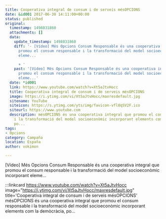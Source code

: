 ```yaml
---
title: Cooperativa integral de consum i de serveis mésOPCIONS
date: &id001 2017-06-30 14:11:00+00:00
status: published
original:
  timestamp: 1498831860
  attachments: []
  data:
    update_timestamp: 1498831860
    diff: '- [Vídeo] Més Opcions Consum Responsable és una cooperativa integral que
      promou el consum responsable i la transformació del model socioeconòmic incorporant
      eleme...

      + '
    past: '[Vídeo] Més Opcions Consum Responsable és una cooperativa integral que
      promou el consum responsable i la transformació del model socioeconòmic incorporant
      eleme...'
  date: *id001
  link: https://www.youtube.com/watch?v=Xt5aJtvHocc
  title: Cooperativa integral de consum i de serveis mésOPCIONS
  image: https://i.ytimg.com/vi/Xt5aJtvHocc/maxresdefault.jpg
  sitename: YouTube
  siteicon: https://s.ytimg.com/yts/img/favicon-vfl8qSV2F.ico
  siteurl: https://www.youtube.com
  description: mésOPCIONS és una cooperativa integral que promou el consum responsable
    i la transformació del model socioeconòmic incorporant elements com la demòcràcia,
    po...
tags:
- Opcions
category: Campaña
location: España
author: vokimon

---
```

[Vídeo] Més Opcions Consum Responsable és una cooperativa integral que promou el consum responsable i la transformació del model socioeconòmic incorporant eleme...

:::linkcard https://www.youtube.com/watch?v=Xt5aJtvHocc image="https://i.ytimg.com/vi/Xt5aJtvHocc/maxresdefault.jpg" title='Cooperativa integral de consum i de serveis mésOPCIONS'
    mésOPCIONS és una cooperativa integral que promou el consum responsable i la transformació del model socioeconòmic incorporant elements com la demòcràcia, po...

